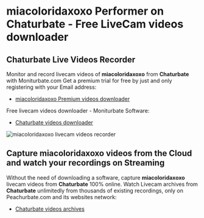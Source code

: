 # miacoloridaxoxo Performer on Chaturbate - Free LiveCam videos downloader

## Chaturbate Live Videos Recorder

Monitor and record livecam videos of **miacoloridaxoxo** from **Chaturbate** with Moniturbate.com
Get a premium trial for free by just and only registering with your Email address:
* [miacoloridaxoxo Premium videos downloader](https://moniturbate.com/request-demo-licence-key.html)

Free livecam videos downloader - Moniturbate Software:
* [Chaturbate videos downloader](https://moniturbate.com/moniturbate-download-software.html)

![miacoloridaxoxo livecam videos recorder](https://peachurnet.com/templates/moniturbate-software.png)


## Capture miacoloridaxoxo videos from the Cloud and watch your recordings on Streaming

Without the need of downloading a software, capture **miacoloridaxoxo** livecam videos from **Chaturbate** 100% online.
Watch Livecam archives from **Chaturbate** unlimitedly from thousands of existing recordings, only on Peachurbate.com and its websites network:
* [Chaturbate videos archives](https://peachurnet.com/)